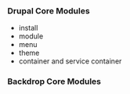 ### Drupal Core Modules

- install
- module
- menu
- theme
- container and service container

### Backdrop Core Modules
